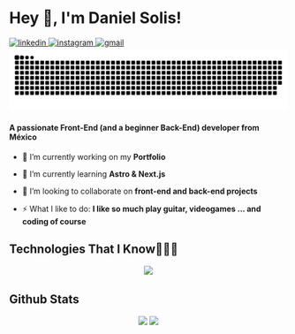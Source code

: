 # Hey 👋, I'm Daniel Solis!  

<a href="https://www.linkedin.com/in/dxnielso/" target="_blank">
  <img src=https://img.shields.io/badge/linkedin-%231E77B5.svg?&style=for-the-badge&logo=linkedin&logoColor=white alt=linkedin style="margin-bottom: 5px;" />
</a>
<a href="https://www.instagram.com/dxnielso/" target="_blank">
  <img src=https://img.shields.io/badge/Instagram-E4405F?style=for-the-badge&logo=instagram&logoColor=white alt=instagram style="margin-bottom: 5px;" />
</a>
<a href="mailto:daniel.solis5200@gmail.com" target="_blank">
  <img src=https://img.shields.io/badge/Gmail-D14836?style=for-the-badge&logo=gmail&logoColor=white alt=gmail style="margin-bottom: 5px;" />
</a>

<!--- snake -->
<div align="center">
  <img  src="https://github.com/1999AZZAR/1999AZZAR/blob/readme/resources/img/grid-snake.svg"
       alt="snake" /></a>
</div>


<h4 align="">A passionate Front-End (and a beginner Back-End) developer from México</h3>

- 📑 I’m currently working on my **Portfolio**

- 🔮 I’m currently learning **Astro & Next.js**
  
- 👥 I’m looking to collaborate on **front-end and back-end projects**
  
- ⚡ What I like to do: **I like so much play guitar, videogames ... and coding of course**


## Technologies That I Know👨🏻‍💻  
<!--tech stack icons-->
<p align="center">
  <a href="https://skillicons.dev">
    <img src="https://skillicons.dev/icons?i=astro,bash,css,discord,figma,git,github,html,idea,java,js,mysql,nextjs,npm,notion,pnpm,py,tailwind,ts,vscode,react,mongodb,express,nodejs,s&perline=14" />
  </a>
</p> 

## Github Stats  
<p align="center">
  <img height= "200" src="https://github-readme-stats.vercel.app/api?username=dxnielso&theme=react&show_icons=true&include_all_commits=true" />
  <img height= "200" src="https://github-readme-stats.vercel.app/api/top-langs/?username=dxnielso&theme=react&layout=compact" />
</p>

</td></tr></table>  
